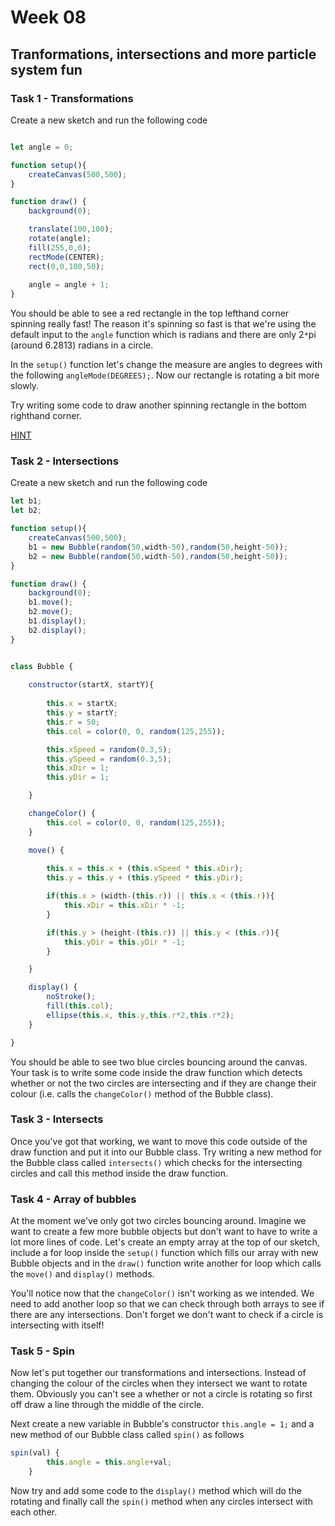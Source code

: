 # Week 08

## Tranformations, intersections and more particle system fun

### Task 1 - Transformations

Create a new sketch and run the following code

```javascript

let angle = 0;

function setup(){
	createCanvas(500,500);
}

function draw() {
	background(0);

	translate(100,100);
	rotate(angle);
	fill(255,0,0);
	rectMode(CENTER);
	rect(0,0,100,50);
	
	angle = angle + 1;
}
```

You should be able to see a red rectangle in the top lefthand corner spinning really fast!  The reason it's spinning so fast is that we're using the default input to the ```angle``` function which is radians and there are only 2`*`pi (around 6.2813) radians in a circle.

In the ```setup()``` function let's change the measure are angles to degrees with the following ```angleMode(DEGREES);```.  Now our rectangle is rotating a bit more slowly.

Try writing some code to draw another spinning rectangle in the bottom righthand corner. 

[HINT](https://p5js.org/reference/#/p5/push)

### Task 2 - Intersections

Create a new sketch and run the following code

```javascript
let b1;
let b2;

function setup(){
	createCanvas(500,500);
	b1 = new Bubble(random(50,width-50),random(50,height-50));
	b2 = new Bubble(random(50,width-50),random(50,height-50));
}

function draw() {
	background(0);
	b1.move();
	b2.move();
	b1.display();
	b2.display();
}


class Bubble {
	
	constructor(startX, startY){
		
		this.x = startX;
		this.y = startY;
		this.r = 50;
		this.col = color(0, 0, random(125,255));

		this.xSpeed = random(0.3,5);
		this.ySpeed = random(0.3,5);
		this.xDir = 1;
		this.yDir = 1;

	}

	changeColor() {
		this.col = color(0, 0, random(125,255));
	}

	move() {
		
		this.x = this.x + (this.xSpeed * this.xDir);
		this.y = this.y + (this.ySpeed * this.yDir);

		if(this.x > (width-(this.r)) || this.x < (this.r)){
			this.xDir = this.xDir * -1;
		}

		if(this.y > (height-(this.r)) || this.y < (this.r)){
			this.yDir = this.yDir * -1;
		}

	}

	display() {
		noStroke();
		fill(this.col);
		ellipse(this.x, this.y,this.r*2,this.r*2);
	}

}
```

You should be able to see two blue circles bouncing around the canvas.  Your task is to write some code inside the draw function which detects whether or not the two circles are intersecting and if they are change their colour (i.e. calls the ```changeColor()``` method of the Bubble class). 

### Task 3 - Intersects

Once you've got that working, we want to move this code outside of the draw function and put it into our Bubble class. Try writing a new method for the Bubble class called ```intersects()``` which checks for the intersecting circles and call this method inside the draw function.

### Task 4 - Array of bubbles

At the moment we've only got two circles bouncing around.  Imagine we want to create a few more bubble objects but don't want to have to write a lot more lines of code.  Let's create an empty array at the top of our sketch, include a for loop inside the ```setup()``` function which fills our array with new Bubble objects and in the ```draw()``` function write another for loop which calls the ```move()``` and ```display()``` methods.  

You'll notice now that the ```changeColor()``` isn't working as we intended.  We need to add another loop so that we can check through both arrays to see if there are any intersections.  Don't forget we don't want to check if a circle is intersecting with itself!

### Task 5 - Spin

Now let's put together our transformations and intersections.  Instead of changing the colour of the circles when they intersect we want to rotate them.  Obviously you can't see a whether or not a circle is rotating so first off draw a line through the middle of the circle.

Next create a new variable in Bubble's constructor ```this.angle = 1;``` and a new method of our Bubble class called ```spin()``` as follows

```javascript
spin(val) {
		this.angle = this.angle+val;
	}
```

Now try and add some code to the ```display()``` method which will do the rotating and finally call the ```spin()``` method when any circles intersect with each other.
